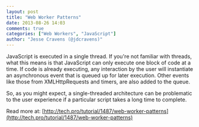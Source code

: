 ```yaml
---
layout: post
title: "Web Worker Patterns"
date: 2013-08-26 14:03
comments: true
categories: ["Web Workers", "JavaScript"]
author: "Jesse Cravens (@jdcravens)"
---
```


JavaScript is executed in a single thread. If you're not familiar with threads, what this means is that JavaScript can only execute one block of code at a time. If code is already executing, any interaction by the user will instantiate an asynchronous event that is queued up for later execution. Other events like those from XMLHttpRequests and timers, are also added to the queue.

So, as you might expect, a single-threaded architecture can be problematic to the user experience if a particular script takes a long time to complete.

Read more at: [http://tech.pro/tutorial/1487/web-worker-patterns](http://tech.pro/tutorial/1487/web-worker-patterns)